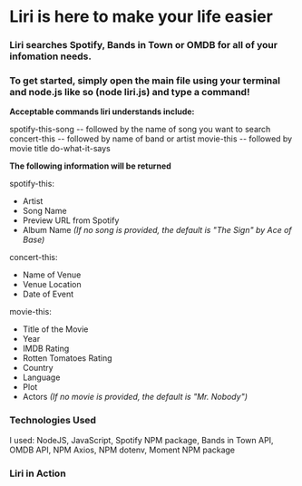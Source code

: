 # Liri is here to make your life easier

### Liri searches Spotify, Bands in Town or OMDB for all of your infomation needs.

### To get started, simply open the main file using your terminal and node.js like so (node liri.js) and type a command!

**Acceptable commands liri understands include:**

spotify-this-song  -- followed by the name of song you want to search
concert-this -- followed by name of band or artist
movie-this -- followed by movie title
do-what-it-says 

**The following information will be returned**

spotify-this: 
* Artist
* Song Name
* Preview URL from Spotify 
* Album Name
*(If no song is provided, the default is "The Sign" by Ace of Base)*

concert-this:
* Name of Venue
* Venue Location
* Date of Event

movie-this:
* Title of the Movie
* Year
* IMDB Rating
* Rotten Tomatoes Rating
* Country
* Language
* Plot
* Actors
*(If no movie is provided, the default is "Mr. Nobody")*

### Technologies Used
I used: NodeJS, JavaScript, Spotify NPM package, Bands in Town API, OMDB API, NPM Axios, NPM dotenv, Moment NPM package

### Liri in Action

